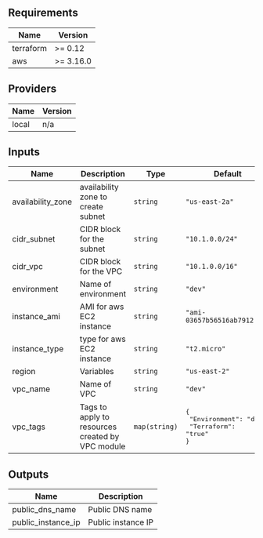 ## Requirements

| Name | Version |
|------|---------|
| terraform | >= 0.12 |
| aws | >= 3.16.0 |

## Providers

| Name | Version |
|------|---------|
| local | n/a |

## Inputs

| Name | Description | Type | Default | Required |
|------|-------------|------|---------|:--------:|
| availability\_zone | availability zone to create subnet | `string` | `"us-east-2a"` | no |
| cidr\_subnet | CIDR block for the subnet | `string` | `"10.1.0.0/24"` | no |
| cidr\_vpc | CIDR block for the VPC | `string` | `"10.1.0.0/16"` | no |
| environment | Name of environment | `string` | `"dev"` | no |
| instance\_ami | AMI for aws EC2 instance | `string` | `"ami-03657b56516ab7912"` | no |
| instance\_type | type for aws EC2 instance | `string` | `"t2.micro"` | no |
| region | Variables | `string` | `"us-east-2"` | no |
| vpc\_name | Name of VPC | `string` | `"dev"` | no |
| vpc\_tags | Tags to apply to resources created by VPC module | `map(string)` | <pre>{<br>  "Environment": "dev",<br>  "Terraform": "true"<br>}</pre> | no |

## Outputs

| Name | Description |
|------|-------------|
| public\_dns\_name | Public DNS name |
| public\_instance\_ip | Public instance IP |
